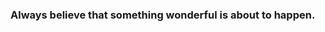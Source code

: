 ###  Always believe that something wonderful is about to happen. 
<br>
<i class="ri-send-plane-2-line"></i>
